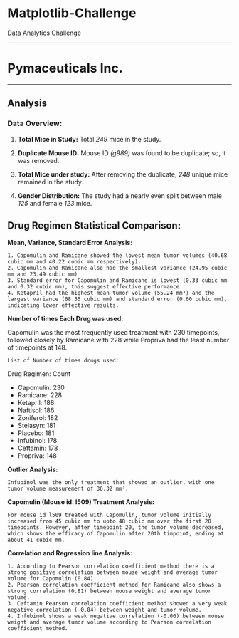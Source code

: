# Matplotlib-Challenge
Data Analytics Challenge
_____________________________________
# Pymaceuticals Inc.
---

## Analysis

### Data Overview:

1. **Total Mice in Study:**
    Total *249* mice in the study.

2. **Duplicate Mouse ID:**
    Mouse ID *(g989)* was found to be duplicate; so, it was removed.
    
4. **Total Mice under study:**
    After removing the duplicate, *248* unique mice remained in the study.

5. **Gender Distribution:**
    The study had a nearly even split between male *125* and female *123* mice.


## Drug Regimen Statistical Comparison:

**Mean, Variance, Standard Error Analysis:**

    1. Capomulin and Ramicane showed the lowest mean tumor volumes (40.68 cubic mm and 40.22 cubic mm respectively).
    2. Capomulin and Ramicane also had the smallest variance (24.95 cubic mm and 23.49 cubic mm)
    3. Standard error for Capomulin and Ramicane is lowest (0.33 cubic mm and 0.32 cubic mm), this suggest effective performance.
    4. Ketapril had the highest mean tumor volume (55.24 mm³) and the largest variance (68.55 cubic mm) and standard error (0.60 cubic mm), indicating lower effective results.

**Number of times Each Drug was used:**

Capomulin was the most frequently used treatment with 230 timepoints, followed closely by Ramicane with 228 while Propriva had the least number of timepoints at 148. 

    List of Number of times drugs used:
    
Drug Regimen:    Count
- Capomulin:     230
- Ramicane:      228
- Ketapril:      188
- Naftisol:      186
- Zoniferol:     182
- Stelasyn:      181
- Placebo:       181
- Infubinol:     178
- Ceftamin:      178
- Propriva:      148

**Outlier Analysis:**

    Infubinol was the only treatment that showed an outlier, with one tumor volume measurement of 36.32 mm³.

**Capomulin (Mouse id: l509) Treatment Analysis:**

    For mouse id l509 treated with Capomulin, tumor volume initially increased from 45 cubic mm to upto 48 cubic mm over the first 20 timepoints. However, after timepoint 20, the tumor volume decreased,       which shows the efficacy of Capomulin after 20th timpoint, ending at about 41 cubic mm.

**Correlation and Regression line Analysis:**

    1. According to Pearson correlation coefficient method there is a strong positive correlation between mouse weight and average tumor volume for Capomulin (0.84).
    2. Pearson correlation coefficient method for Ramicane also shows a strong correlation (0.81) between mouse weight and average tumor volume.
    3. Ceftamin Pearson correlation coefficient method showed a very weak negative correlation (-0.04) between weight and tumor volume.
    4. Infubinol shows a weak negative correlation (-0.06) between mouse weight and average tumor volume according to Pearson correlation coefficient method.
